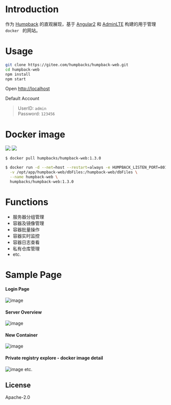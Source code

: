 # Introduction

作为 [Humpback](https://humpback.github.io/humpback) 的直观展现，基于 [Angular2](https://github.com/angular/angular) 和 [AdminLTE](https://github.com/almasaeed2010/AdminLTE) 构建的用于管理 `docker ` 的网站。

# Usage
```bash
git clone https://gitee.com/humpbacks/humpback-web.git
cd humpback-web
npm install
npm start
```
Open [http://localhost](http://localhost)

Default Account    
>UserID: `admin`   
Password: `123456`    

# Docker image
[![](https://images.microbadger.com/badges/image/humpbacks/humpback-web:1.3.0.svg)](https://microbadger.com/images/humpbacks/humpback-web:1.3.0 "Get your own image badge on microbadger.com")
[![](https://images.microbadger.com/badges/version/humpbacks/humpback-web:1.3.0.svg)](https://microbadger.com/images/humpbacks/humpback-web:1.3.0 "Get your own version badge on microbadger.com")
```bash
$ docker pull humpbacks/humpback-web:1.3.0

$ docker run -d --net=host --restart=always -e HUMPBACK_LISTEN_PORT=8012 \
  -v /opt/app/humpback-web/dbFiles:/humpback-web/dbFiles \
  --name humpback-web \
  humpbacks/humpback-web:1.3.0
```

# Functions
- 服务器分组管理
- 容器及镜像管理
- 容器批量操作
- 容器实时监控
- 容器日志查看
- 私有仓库管理
- etc.

# Sample Page
#### Login Page
![image](https://cloud.githubusercontent.com/assets/9428909/22197325/73c2aba4-e18c-11e6-9c9a-c00318abf6f5.png)

#### Server Overview
![image](https://cloud.githubusercontent.com/assets/9428909/22238288/9fc10bc8-e24b-11e6-840a-87699929063f.png)

#### New Container
![image](https://cloud.githubusercontent.com/assets/9428909/22238315/b8292790-e24b-11e6-84ba-58e97288a104.png)

#### Private registry explore - docker image detail
![image](https://cloud.githubusercontent.com/assets/9428909/22238333/ca0debee-e24b-11e6-871b-a1134ed8af46.png)
etc.

## License

Apache-2.0
